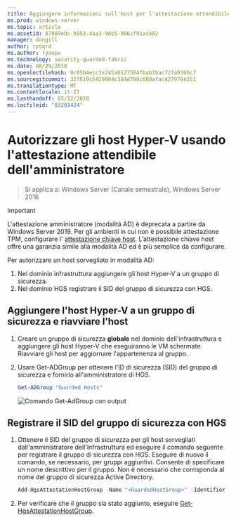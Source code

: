 ```yaml
---
title: Aggiungere informazioni sull'host per l'attestazione attendibile dell'amministratore
ms.prod: windows-server
ms.topic: article
ms.assetid: 87089ebc-b953-4aa3-96b5-966cf91acb02
manager: dongill
author: rpsqrd
ms.author: ryanpu
ms.technology: security-guarded-fabric
ms.date: 08/29/2018
ms.openlocfilehash: 0c05b4ecc3e245a6127584fbab1bac727a9306c7
ms.sourcegitcommit: 32f810c5429804c384d788c680afac427976e351
ms.translationtype: MT
ms.contentlocale: it-IT
ms.lasthandoff: 05/12/2020
ms.locfileid: "83203424"
---
```

# <a name="authorize-hyper-v-hosts-using-admin-trusted-attestation"></a>Autorizzare gli host Hyper-V usando l'attestazione attendibile dell'amministratore

> Si applica a: Windows Server (Canale semestrale), Windows Server 2016

> [!IMPORTANT]
> L'attestazione amministratore (modalità AD) è deprecata a partire da Windows Server 2019. Per gli ambienti in cui non è possibile attestazione TPM, configurare l' [attestazione chiave host](guarded-fabric-initialize-hgs-key-mode.md). L'attestazione chiave host offre una garanzia simile alla modalità AD ed è più semplice da configurare.


Per autorizzare un host sorvegliato in modalità AD:

1. Nel dominio infrastruttura aggiungere gli host Hyper-V a un gruppo di sicurezza.
2. Nel dominio HGS registrare il SID del gruppo di sicurezza con HGS.

## <a name="add-the-hyper-v-host-to-a-security-group-and-reboot-the-host"></a>Aggiungere l'host Hyper-V a un gruppo di sicurezza e riavviare l'host

1. Creare un gruppo di sicurezza **globale** nel dominio dell'infrastruttura e aggiungere gli host Hyper-V che eseguiranno le VM schermate.
   Riavviare gli host per aggiornare l'appartenenza al gruppo.

2. Usare Get-ADGroup per ottenere l'ID di sicurezza (SID) del gruppo di sicurezza e fornirlo all'amministratore di HGS.

   ```powershell
   Get-ADGroup "Guarded Hosts"
   ```

   ![Comando Get-AdGroup con output](../media/Guarded-Fabric-Shielded-VM/guarded-host-get-adgroup.png)

## <a name="register-the-sid-of-the-security-group-with-hgs"></a>Registrare il SID del gruppo di sicurezza con HGS

1. Ottenere il SID del gruppo di sicurezza per gli host sorvegliati dall'amministratore dell'infrastruttura ed eseguire il comando seguente per registrare il gruppo di sicurezza con HGS.
   Eseguire di nuovo il comando, se necessario, per gruppi aggiuntivi.
   Consente di specificare un nome descrittivo per il gruppo.
   Non è necessario che corrisponda al nome del gruppo di sicurezza Active Directory.

   ```powershell
   Add-HgsAttestationHostGroup -Name "<GuardedHostGroup>" -Identifier "<SID>"
   ```

2. Per verificare che il gruppo sia stato aggiunto, eseguire [Get-HgsAttestationHostGroup](https://technet.microsoft.com/library/mt652172.aspx).



